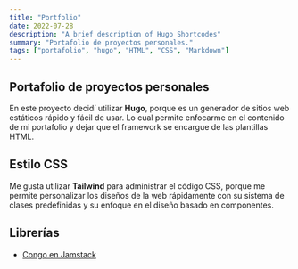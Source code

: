 ```yaml
---
title: "Portfolio"
date: 2022-07-28
description: "A brief description of Hugo Shortcodes"
summary: "Portafolio de proyectos personales."
tags: ["portafolio", "hugo", "HTML", "CSS", "Markdown"]
---
```


## Portafolio de proyectos personales

En este proyecto decidí utilizar **Hugo**, porque es un generador de sitios web estáticos rápido y fácil de usar. Lo cual permite enfocarme en el contenido de mi portafolio y dejar que el framework se encargue de las plantillas HTML. 

## Estilo CSS
Me gusta utilizar **Tailwind** para administrar el código CSS, porque me permite personalizar los diseños de la web rápidamente con su sistema de clases predefinidas y su enfoque en el diseño basado en componentes.

## Librerías
- [Congo en Jamstack](https://jamstackthemes.dev/theme/hugo-congo/)
